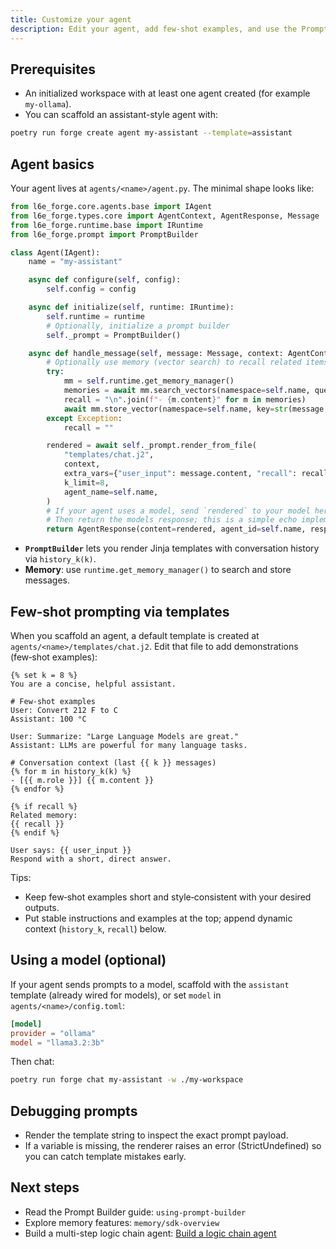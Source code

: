 ```yaml
---
title: Customize your agent
description: Edit your agent, add few‑shot examples, and use the Prompt Builder.
---
```


## Prerequisites

- An initialized workspace with at least one agent created (for example `my-ollama`).
- You can scaffold an assistant-style agent with:

```bash
poetry run forge create agent my-assistant --template=assistant
```

## Agent basics

Your agent lives at `agents/<name>/agent.py`. The minimal shape looks like:

```python
from l6e_forge.core.agents.base import IAgent
from l6e_forge.types.core import AgentContext, AgentResponse, Message
from l6e_forge.runtime.base import IRuntime
from l6e_forge.prompt import PromptBuilder

class Agent(IAgent):
    name = "my-assistant"

    async def configure(self, config):
        self.config = config

    async def initialize(self, runtime: IRuntime):
        self.runtime = runtime
        # Optionally, initialize a prompt builder
        self._prompt = PromptBuilder()

    async def handle_message(self, message: Message, context: AgentContext) -> AgentResponse:
        # Optionally use memory (vector search) to recall related items
        try:
            mm = self.runtime.get_memory_manager()
            memories = await mm.search_vectors(namespace=self.name, query=message.content, limit=3)
            recall = "\n".join(f"- {m.content}" for m in memories)
            await mm.store_vector(namespace=self.name, key=str(message.message_id), content=message.content, metadata={"role": message.role})
        except Exception:
            recall = ""

        rendered = await self._prompt.render_from_file(
            "templates/chat.j2",
            context,
            extra_vars={"user_input": message.content, "recall": recall},
            k_limit=8,
            agent_name=self.name,
        )
        # If your agent uses a model, send `rendered` to your model here.
        # Then return the models response; this is a simple echo implementation:
        return AgentResponse(content=rendered, agent_id=self.name, response_time=0.0)
```

- **`PromptBuilder`** lets you render Jinja templates with conversation history via `history_k(k)`.
- **Memory**: use `runtime.get_memory_manager()` to search and store messages.

## Few‑shot prompting via templates

When you scaffold an agent, a default template is created at `agents/<name>/templates/chat.j2`. Edit that file to add demonstrations (few‑shot examples):

```jinja
{% set k = 8 %}
You are a concise, helpful assistant.

# Few‑shot examples
User: Convert 212 F to C
Assistant: 100 °C

User: Summarize: "Large Language Models are great."
Assistant: LLMs are powerful for many language tasks.

# Conversation context (last {{ k }} messages)
{% for m in history_k(k) %}
- [{{ m.role }}] {{ m.content }}
{% endfor %}

{% if recall %}
Related memory:
{{ recall }}
{% endif %}

User says: {{ user_input }}
Respond with a short, direct answer.
```

Tips:

- Keep few‑shot examples short and style‑consistent with your desired outputs.
- Put stable instructions and examples at the top; append dynamic context (`history_k`, `recall`) below.

## Using a model (optional)

If your agent sends prompts to a model, scaffold with the `assistant` template (already wired for models), or set `model` in `agents/<name>/config.toml`:

```toml
[model]
provider = "ollama"
model = "llama3.2:3b"
```

Then chat:

```bash
poetry run forge chat my-assistant -w ./my-workspace
```

## Debugging prompts

- Render the template string to inspect the exact prompt payload.
- If a variable is missing, the renderer raises an error (StrictUndefined) so you can catch template mistakes early.

## Next steps

- Read the Prompt Builder guide: `using-prompt-builder`
- Explore memory features: `memory/sdk-overview`
 - Build a multi-step logic chain agent: [Build a logic chain agent](/agents/logic-chain)


